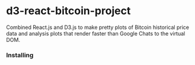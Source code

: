 <h1>d3-react-bitcoin-project</h1>

<p>
Combined React.js and D3.js to make pretty plots of Bitcoin historical price data and analysis plots that render faster than Google Chats to the virtual DOM.
</p>

<h3>Installing</h3>
